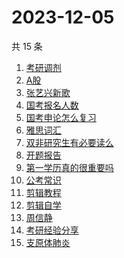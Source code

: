 # 2023-12-05

共 15 条

<!-- BEGIN -->
<!-- 最后更新时间 Tue Dec 05 2023 23:08:37 GMT+0800 (China Standard Time) -->

1. [考研调剂](https://www.zhihu.com/search?q=考研调剂)
1. [A股](https://www.zhihu.com/search?q=A股)
1. [张艺兴新歌](https://www.zhihu.com/search?q=张艺兴新歌)
1. [国考报名人数](https://www.zhihu.com/search?q=国考报名人数)
1. [国考申论怎么复习](https://www.zhihu.com/search?q=国考申论怎么复习)
1. [雅思词汇](https://www.zhihu.com/search?q=雅思词汇)
1. [双非研究生有必要读么](https://www.zhihu.com/search?q=双非研究生有必要读么)
1. [开题报告](https://www.zhihu.com/search?q=开题报告)
1. [第一学历真的很重要吗](https://www.zhihu.com/search?q=第一学历真的很重要吗)
1. [公考常识](https://www.zhihu.com/search?q=公考常识)
1. [剪辑教程](https://www.zhihu.com/search?q=剪辑教程)
1. [剪辑自学](https://www.zhihu.com/search?q=剪辑自学)
1. [周信静](https://www.zhihu.com/search?q=周信静)
1. [考研经验分享](https://www.zhihu.com/search?q=考研经验分享)
1. [支原体肺炎](https://www.zhihu.com/search?q=支原体肺炎)

<!-- END -->
